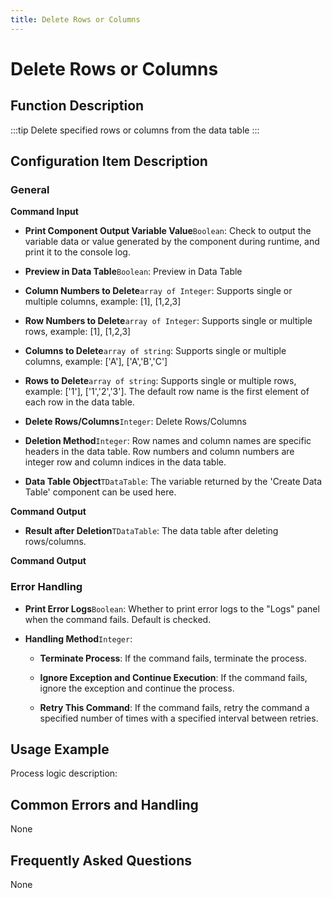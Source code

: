 ```yaml
---
title: Delete Rows or Columns
---
```


# Delete Rows or Columns

## Function Description

:::tip 
Delete specified rows or columns from the data table
:::

## Configuration Item Description

### General

**Command Input**

- **Print Component Output Variable Value**`Boolean`: Check to output the variable data or value generated by the component during runtime, and print it to the console log.

- **Preview in Data Table**`Boolean`: Preview in Data Table

- **Column Numbers to Delete**`array of Integer`: Supports single or multiple columns, example: [1], [1,2,3]

- **Row Numbers to Delete**`array of Integer`: Supports single or multiple rows, example: [1], [1,2,3]

- **Columns to Delete**`array of string`: Supports single or multiple columns, example: ['A'], ['A','B','C']

- **Rows to Delete**`array of string`: Supports single or multiple rows, example: ['1'], ['1','2','3']. The default row name is the first element of each row in the data table.

- **Delete Rows/Columns**`Integer`: Delete Rows/Columns

- **Deletion Method**`Integer`: Row names and column names are specific headers in the data table. Row numbers and column numbers are integer row and column indices in the data table.

- **Data Table Object**`TDataTable`: The variable returned by the 'Create Data Table' component can be used here.


**Command Output**

- **Result after Deletion**`TDataTable`: The data table after deleting rows/columns.


**Command Output**

### Error Handling

- **Print Error Logs**`Boolean`: Whether to print error logs to the "Logs" panel when the command fails. Default is checked. 

- **Handling Method**`Integer`:

    - **Terminate Process**: If the command fails, terminate the process.

    - **Ignore Exception and Continue Execution**: If the command fails, ignore the exception and continue the process.

    - **Retry This Command**: If the command fails, retry the command a specified number of times with a specified interval between retries.

## Usage Example

Process logic description:

## Common Errors and Handling

None

## Frequently Asked Questions

None


